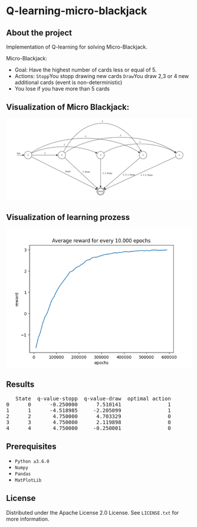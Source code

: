 # Q-learning-micro-blackjack

<!-- ABOUT THE PROJECT -->
## About the project
Implementation of Q-learning for solving Micro-Blackjack. 

Micro-Blackjack:
- Goal: Have the highest number of cards less or equal of 5.
- Actions: `Stopp`You stopp drawing new cards `Draw`You draw 2,3 or 4 new additional cards (event is non-deterministic)
- You lose if you have more than 5 cards 


## Visualization of Micro Blackjack:
![Screenshot](/pictures/Micro-Blackjack.png)

## Visualization of learning prozess 
![Screenshot](/pictures/Ave_reward_for_every_10000_epochs.png)
## Results
<pre>   State  q-value-stopp  q-value-draw  optimal action
0      0      -0.250000      7.510141               1
1      1      -4.518985     -2.205099               1
2      2       4.750000      4.703329               0
3      3       4.750000      2.119898               0
4      4       4.750000     -0.250001               0
</pre>

## Prerequisites

- `Python ≥3.6.0`
- `Numpy`
- `Pandas`
- `MatPlotLib`

<!-- LICENSE -->
## License

Distributed under the Apache License 2.0 License. See `LICENSE.txt` for more information.

